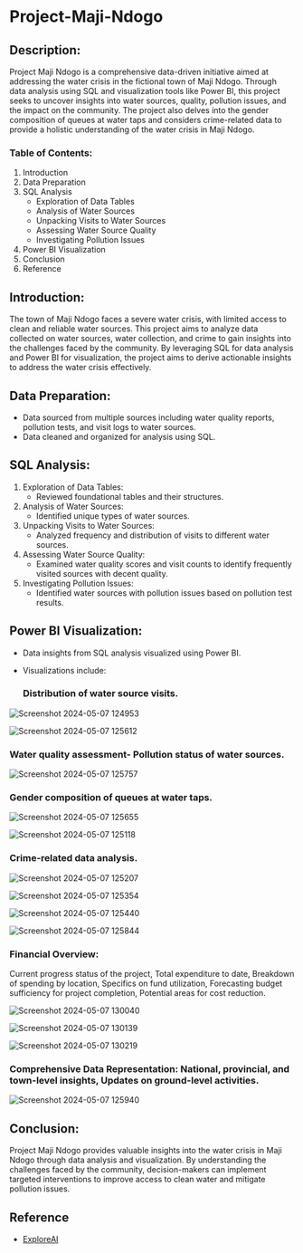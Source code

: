 # Project-Maji-Ndogo

## Description:
Project Maji Ndogo is a comprehensive data-driven initiative aimed at addressing the water crisis in the fictional town of Maji Ndogo. Through data analysis using SQL and visualization tools like Power BI, this project seeks to uncover insights into water sources, quality, pollution issues, and the impact on the community. The project also delves into the gender composition of queues at water taps and considers crime-related data to provide a holistic understanding of the water crisis in Maji Ndogo.

### Table of Contents:
1. Introduction
2. Data Preparation
3. SQL Analysis
    - Exploration of Data Tables
    - Analysis of Water Sources
    - Unpacking Visits to Water Sources
    - Assessing Water Source Quality
    - Investigating Pollution Issues
4. Power BI Visualization
5. Conclusion
6. Reference

## Introduction:
The town of Maji Ndogo faces a severe water crisis, with limited access to clean and reliable water sources. This project aims to analyze data collected on water sources, water collection, and crime to gain insights into the challenges faced by the community. By leveraging SQL for data analysis and Power BI for visualization, the project aims to derive actionable insights to address the water crisis effectively.

## Data Preparation:
- Data sourced from multiple sources including water quality reports, pollution tests, and visit logs to water sources.
- Data cleaned and organized for analysis using SQL.

## SQL Analysis:
1. Exploration of Data Tables:
   - Reviewed foundational tables and their structures.
2. Analysis of Water Sources:
   - Identified unique types of water sources.
3. Unpacking Visits to Water Sources:
   - Analyzed frequency and distribution of visits to different water sources.
4. Assessing Water Source Quality:
   - Examined water quality scores and visit counts to identify frequently visited sources with decent quality.
5. Investigating Pollution Issues:
   - Identified water sources with pollution issues based on pollution test results.

## Power BI Visualization:

- Data insights from SQL analysis visualized using Power BI.
- Visualizations include:

  
  ### Distribution of water source visits.
  
 ![Screenshot 2024-05-07 124953](https://github.com/AfolasadeDada/Project-Maji-Ndogo/assets/157188351/1023d810-5d77-4ce8-bca0-86aa932a2135)

![Screenshot 2024-05-07 125612](https://github.com/AfolasadeDada/Project-Maji-Ndogo/assets/157188351/54ee1f96-c51c-4006-a41e-13fa771f0a7a)


### Water quality assessment- Pollution status of water sources.

![Screenshot 2024-05-07 125757](https://github.com/AfolasadeDada/Project-Maji-Ndogo/assets/157188351/290eabbc-7119-43b9-8db7-0e1463e69e1d)

### Gender composition of queues at water taps.

![Screenshot 2024-05-07 125655](https://github.com/AfolasadeDada/Project-Maji-Ndogo/assets/157188351/0094fa40-d396-4690-8546-0ee2b7d471fe)

![Screenshot 2024-05-07 125118](https://github.com/AfolasadeDada/Project-Maji-Ndogo/assets/157188351/ed4e5e2b-791e-48a7-a8be-17a011b81fbc)

### Crime-related data analysis.
![Screenshot 2024-05-07 125207](https://github.com/AfolasadeDada/Project-Maji-Ndogo/assets/157188351/1cd05884-6b75-48a1-b566-d3eb0771fbcd)

![Screenshot 2024-05-07 125354](https://github.com/AfolasadeDada/Project-Maji-Ndogo/assets/157188351/d1df9cd4-ba55-46cf-87ec-eb9f6a5f9343)

![Screenshot 2024-05-07 125440](https://github.com/AfolasadeDada/Project-Maji-Ndogo/assets/157188351/dd3ada6f-80fc-40f2-9cd4-08915fd48d60)

![Screenshot 2024-05-07 125844](https://github.com/AfolasadeDada/Project-Maji-Ndogo/assets/157188351/338cc83e-4d70-46f7-9790-90cddd5d7586)

### Financial Overview:
Current progress status of the project, Total expenditure to date, Breakdown of spending by location, Specifics on fund utilization, Forecasting budget sufficiency for project completion, Potential areas for cost reduction.

![Screenshot 2024-05-07 130040](https://github.com/AfolasadeDada/Project-Maji-Ndogo/assets/157188351/9e1299cc-47c4-4dc8-a35f-0d444290a3c0)

![Screenshot 2024-05-07 130139](https://github.com/AfolasadeDada/Project-Maji-Ndogo/assets/157188351/30453827-7ae0-4dd0-85c4-a6a2381e5aca)

![Screenshot 2024-05-07 130219](https://github.com/AfolasadeDada/Project-Maji-Ndogo/assets/157188351/0e321007-5200-4d9a-83e0-6ecb09ebbab1)

### Comprehensive Data Representation: National, provincial, and town-level insights, Updates on ground-level activities.

![Screenshot 2024-05-07 125940](https://github.com/AfolasadeDada/Project-Maji-Ndogo/assets/157188351/db329b1f-712d-440e-be8d-735dc1ed74ba)


## Conclusion:
Project Maji Ndogo provides valuable insights into the water crisis in Maji Ndogo through data analysis and visualization. By understanding the challenges faced by the community, decision-makers can implement targeted interventions to improve access to clean water and mitigate pollution issues.

## Reference
- [ExploreAI](https://www.explore.ai/)

